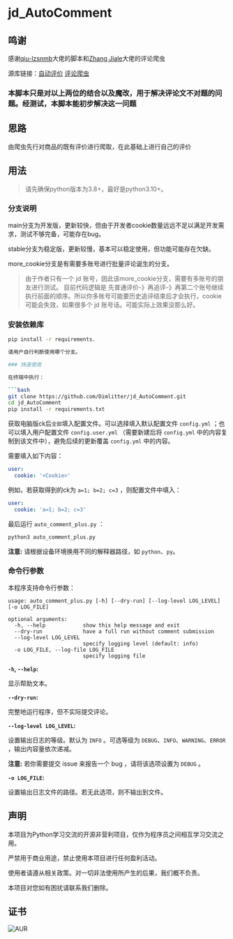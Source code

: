 # jd_AutoComment

## 鸣谢

感谢[qiu-lzsnmb](https://github.com/qiu-lzsnmb)大佬的脚本和[Zhang Jiale](https://github.com/2274900)大佬的评论爬虫

源库链接：[自动评价](https://github.com/qiu-lzsnmb/jd_lzsnmb)
[评论爬虫](https://github.com/2274900/JD_comment_spider)

### 本脚本只是对以上两位的结合以及魔改，用于解决评论文不对题的问题。经测试，本脚本能初步解决这一问题

## 思路

由爬虫先行对商品的既有评价进行爬取，在此基础上进行自己的评价

## 用法

> 请先确保python版本为3.8+，最好是python3.10+。

### 分支说明

main分支为开发版，更新较快，但由于开发者cookie数量远远不足以满足开发需求，测试不够完备，可能存在bug。

stable分支为稳定版，更新较慢，基本可以稳定使用，但功能可能存在欠缺。

more_cookie分支是有需要多账号进行批量评论诞生的分支。
> 由于作者只有一个 jd 账号，因此该more_cookie分支，需要有多账号的朋友进行测试。
目前代码逻辑是 先普通评价-》再追评-》再第二个账号继续执行前面的顺序。所以你多账号可能要历史追评结束后才会执行，cookie 可能会失效，如果很多个 jd 账号话。可能实际上效果没那么好。

### 安装依赖库

```bash
pip install -r requirements.

请用户自行判断使用哪个分支。

### 快速使用

在终端中执行：

```bash
git clone https://github.com/Dimlitter/jd_AutoComment.git
cd jd_AutoComment
pip install -r requirements.txt
```

获取电脑版ck后`全部`填入配置文件。可以选择填入默认配置文件 `config.yml` ；也可以填入用户配置文件 `config.user.yml` （需要新建后将 `config.yml` 中的内容复制到该文件中），避免后续的更新覆盖 `config.yml` 中的内容。

需要填入如下内容：

```yml
user:
  cookie: '<Cookie>'
```

例如，若获取得到的ck为 `a=1; b=2; c=3` ，则配置文件中填入：

```yml
user:
  cookie: 'a=1; b=2; c=3'
```

最后运行 `auto_comment_plus.py` ：

```bash
python3 auto_comment_plus.py
```

**注意:** 请根据设备环境换用不同的解释器路径，如 `python`、`py`。

### 命令行参数

本程序支持命令行参数：

```text
usage: auto_comment_plus.py [-h] [--dry-run] [--log-level LOG_LEVEL] [-o LOG_FILE]

optional arguments:
  -h, --help            show this help message and exit
  --dry-run             have a full run without comment submission
  --log-level LOG_LEVEL
                        specify logging level (default: info)
  -o LOG_FILE, --log-file LOG_FILE
                        specify logging file
```

**`-h`, `--help`:**

显示帮助文本。

**`--dry-run`:**

完整地运行程序，但不实际提交评论。

**`--log-level LOG_LEVEL`:**

设置输出日志的等级。默认为 `INFO` 。可选等级为 `DEBUG`、`INFO`、`WARNING`、`ERROR` ，输出内容量依次递减。

**注意:** 若你需要提交 issue 来报告一个 bug ，请将该选项设置为 `DEBUG` 。

**`-o LOG_FILE`:**

设置输出日志文件的路径。若无此选项，则不输出到文件。

## 声明

本项目为Python学习交流的开源非营利项目，仅作为程序员之间相互学习交流之用。

严禁用于商业用途，禁止使用本项目进行任何盈利活动。

使用者请遵从相关政策。对一切非法使用所产生的后果，我们概不负责。

本项目对您如有困扰请联系我们删除。

## 证书

![AUR](https://img.shields.io/badge/license-MIT%20License%202.0-green.svg)
